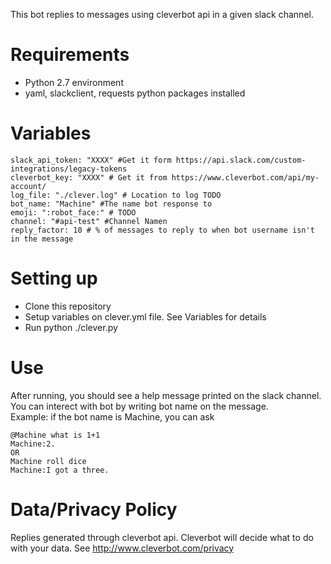 

This bot replies to messages using cleverbot api in a given slack channel. 

# Requirements
* Python 2.7 environment
* yaml, slackclient, requests python packages installed

# Variables
```
slack_api_token: "XXXX" #Get it form https://api.slack.com/custom-integrations/legacy-tokens
cleverbot_key: "XXXX" # Get it from https://www.cleverbot.com/api/my-account/
log_file: "./clever.log" # Location to log TODO
bot_name: "Machine" #The name bot response to
emoji: ":robot_face:" # TODO
channel: "#api-test" #Channel Namen
reply_factor: 10 # % of messages to reply to when bot username isn't in the message
```

# Setting up
* Clone this repository
* Setup variables on clever.yml file. See Variables for details
* Run python ./clever.py

# Use
After running, you should see a help message printed on the slack channel. You can interect with bot by writing bot name on the message.  
Example: if the bot name is Machine, you can ask 
```
@Machine what is 1+1
Machine:2.
OR
Machine roll dice
Machine:I got a three.
```


# Data/Privacy Policy
Replies generated through cleverbot api. Cleverbot will decide what to do with your data. See http://www.cleverbot.com/privacy
